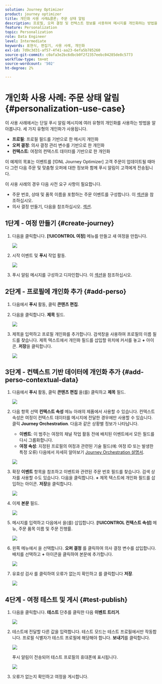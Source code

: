 ```yaml
---
solution: Journey Optimizer
product: journey optimizer
title: 개인화 사용 사례&콜론; 주문 상태 알림
description: 프로필, 오퍼 결정 및 컨텍스트 정보를 사용하여 메시지를 개인화하는 방법을 알아봅니다.
feature: Personalization
topic: Personalization
role: Data Engineer
level: Intermediate
keywords: 표현식, 편집기, 사용 사례, 개인화
exl-id: 7d9c3d31-af57-4f41-aa23-6efa5b785260
source-git-commit: c0afa3e2bc6dbcb0f2f2357eebc04285de8c5773
workflow-type: tm+mt
source-wordcount: '502'
ht-degree: 2%

---
```


# 개인화 사용 사례: 주문 상태 알림 {#personalization-use-case}

이 사용 사례에서는 단일 푸시 알림 메시지에 여러 유형의 개인화를 사용하는 방법을 알아봅니다. 세 가지 유형의 개인화가 사용됩니다.

* **프로필**: 프로필 필드를 기반으로 한 메시지 개인화
* **오퍼 결정**: 의사 결정 관리 변수를 기반으로 한 개인화
* **컨텍스트**: 여정의 컨텍스트 데이터를 기반으로 한 개인화

이 예제의 목표는 이벤트를 [!DNL Journey Optimizer] 고객 주문이 업데이트될 때마다 그런 다음 주문 및 맞춤형 오퍼에 대한 정보와 함께 푸시 알림이 고객에게 전송됩니다.

이 사용 사례의 경우 다음 사전 요구 사항이 필요합니다.

* 주문 번호, 상태 및 품목 이름을 포함하는 주문 이벤트를 구성합니다. 이 [섹션](../event/about-events.md)을 참조하십시오.
* 의사 결정 만들기, 다음을 참조하십시오. [섹션](../offers/offer-activities/create-offer-activities.md).

## 1단계 - 여정 만들기 {#create-journey}

1. 다음을 클릭합니다. **[!UICONTROL 여정]** 메뉴를 만들고 새 여정을 만듭니다.

   ![](assets/perso-uc4.png)

1. 시작 이벤트 및 **푸시** 작업 활동.

   ![](assets/perso-uc5.png)

1. 푸시 알림 메시지를 구성하고 디자인합니다. 이 [섹션](../push/create-push.md)을 참조하십시오.

## 2단계 - 프로필에 개인화 추가 {#add-perso}

1. 다음에서 **푸시** 활동, 클릭 **콘텐츠 편집**.

1. 다음을 클릭합니다. **제목** 필드.

   ![](assets/perso-uc2.png)

1. 제목을 입력하고 프로필 개인화를 추가합니다. 검색창을 사용하여 프로필의 이름 필드를 찾습니다. 제목 텍스트에서 개인화 필드를 삽입할 위치에 커서를 놓고 **+** 아이콘. **저장**&#x200B;을 클릭합니다.

   ![](assets/perso-uc3.png)

## 3단계 - 컨텍스트 기반 데이터에 개인화 추가 {#add-perso-contextual-data}

1. 다음에서 **푸시** 활동, 클릭 **콘텐츠 편집** 을(를) 클릭하고 **제목** 필드.

   ![](assets/perso-uc9.png)

1. 다음 항목 선택 **컨텍스트 속성** 메뉴 아래의 제품에서 사용할 수 있습니다. 컨텍스트 속성은 여정이 컨텍스트 데이터를 메시지에 전달한 경우에만 사용할 수 있습니다. 클릭 **Journey Orchestration**. 다음과 같은 상황별 정보가 나타납니다.

   * **이벤트**: 이 범주는 여정의 채널 작업 활동 전에 배치된 이벤트에서 모든 필드를 다시 그룹화합니다.
   * **여정 속성**: 지정된 프로필의 여정과 관련된 기술 필드(예: 여정 ID 또는 발생한 특정 오류) 다음에서 자세히 알아보기 [Journey Orchestration 설명서](../building-journeys/expression/journey-properties.md).

   ![](assets/perso-uc10.png)

1. 확장 **이벤트** 항목을 참조하고 이벤트와 관련된 주문 번호 필드를 찾습니다. 검색 상자를 사용할 수도 있습니다. 다음을 클릭합니다. **+** 제목 텍스트에 개인화 필드를 삽입하는 아이콘. **저장**&#x200B;을 클릭합니다.

   ![](assets/perso-uc11.png)

1. 이제 **본문** 필드.

   ![](assets/perso-uc12.png)

1. 메시지를 입력하고 다음에서 을(를) 삽입합니다. **[!UICONTROL 컨텍스트 속성]** 메뉴, 주문 품목 이름 및 주문 진행률.

   ![](assets/perso-uc13.png)

1. 왼쪽 메뉴에서 을 선택합니다. **오퍼 결정** 를 클릭하여 의사 결정 변수를 삽입합니다. 배치를 선택하고 **+** 아이콘을 클릭하여 본문에 추가합니다.

   ![](assets/perso-uc14.png)

1. 유효성 검사 를 클릭하여 오류가 없는지 확인하고 를 클릭합니다 **저장**.

   ![](assets/perso-uc15.png)

## 4단계 - 여정 테스트 및 게시 {#test-publish}

1. 다음을 클릭합니다. **테스트** 단추를 클릭한 다음 **이벤트 트리거**.

   ![](assets/perso-uc17.png)

1. 테스트에 전달할 다른 값을 입력합니다. 테스트 모드는 테스트 프로필에서만 작동합니다. 프로필 식별자가 테스트 프로필에 해당해야 합니다. **보내기**&#x200B;를 클릭합니다.

   ![](assets/perso-uc18.png)

   푸시 알림이 전송되어 테스트 프로필의 휴대폰에 표시됩니다.

   ![](assets/perso-uc19.png)

1. 오류가 없는지 확인하고 여정을 게시합니다.
